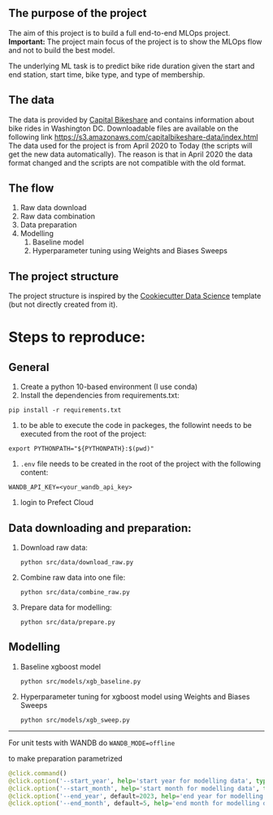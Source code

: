## The purpose of the project

The aim of this project is to build a full end-to-end MLOps project.  
**Important:** The project main focus of the project is to show the MLOps flow and not to build the best model.

The underlying ML task is to predict bike ride duration given the start and end station, start time, bike type, and type of membership. 
## The data
The data is provided by [Capital Bikeshare](https://www.capitalbikeshare.com/system-data) and contains information about bike rides in Washington DC. 
Downloadable files are available on the following link https://s3.amazonaws.com/capitalbikeshare-data/index.html
The data used for the project is from April 2020 to Today (the scripts will get the new data automatically).
The reason is that in April 2020 the data format changed and the scripts are not compatible with the old format.

## The flow

1. Raw data download
1. Raw data combination
1. Data preparation
1. Modelling
    1. Baseline model
    1. Hyperparameter tuning using Weights and Biases Sweeps

## The project structure
The project structure is inspired by the [Cookiecutter Data Science](https://drivendata.github.io/cookiecutter-data-science/) template (but not directly created from it).

# Steps to reproduce:

## General
1. Create a python 10-based environment (I use conda)
1. Install the dependencies from requirements.txt:
```shell
pip install -r requirements.txt
```
1. to be able to execute the code in packeges, the followint needs to be executed from the root of the project:
```shell
export PYTHONPATH="${PYTHONPATH}:$(pwd)"
```
1. `.env` file needs to be created in the root of the project with the following content:
```shell
WANDB_API_KEY=<your_wandb_api_key>
```
1. login to Prefect Cloud
## Data downloading and preparation:
1. Download raw data:
    ```shell
    python src/data/download_raw.py
    ```
2. Combine raw data into one file:
    ```shell
    python src/data/combine_raw.py
    ```
3. Prepare data for modelling:
    ```shell
    python src/data/prepare.py
    ```
## Modelling
1. Baseline xgboost model
    ```shell
    python src/models/xgb_baseline.py
    ```
2. Hyperparameter tuning for xgboost model using Weights and Biases Sweeps
    ```shell
    python src/models/xgb_sweep.py
    ```

---

For unit tests with WANDB do `WANDB_MODE=offline`

to make preparation parametrized
```python
@click.command()
@click.option('--start_year', help='start year for modelling data', type=int)
@click.option('--start_month', help='start month for modelling data', type=int)
@click.option('--end_year', default=2023, help='end year for modelling data')
@click.option('--end_month', default=5, help='end month for modelling data')
```